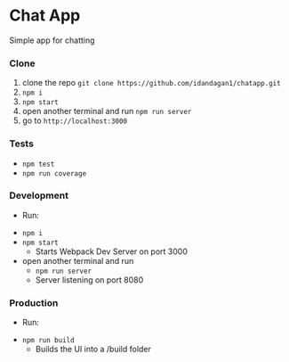 # Chat App
Simple app for chatting

### Clone
1. clone the repo `git clone https://github.com/idandagan1/chatapp.git`
2. `npm i`
3. `npm start`
4. open another terminal and run `npm run server`
5. go to `http://localhost:3000`

### Tests
+ `npm test`
+ `npm run coverage`

### Development
* Run:
+ `npm i`
+ `npm start`
    + Starts Webpack Dev Server on port 3000
+ open another terminal and run
    + `npm run server`
    + Server listening on port 8080

### Production
* Run:
+ `npm run build`
    + Builds the UI into a /build folder